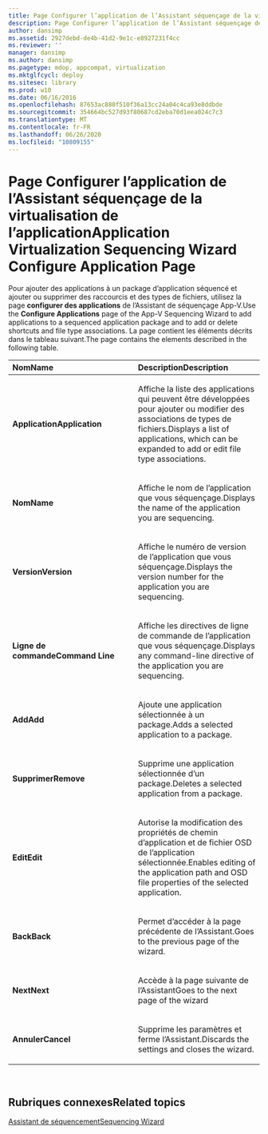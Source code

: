 ```yaml
---
title: Page Configurer l’application de l’Assistant séquençage de la virtualisation de l’application
description: Page Configurer l’application de l’Assistant séquençage de la virtualisation de l’application
author: dansimp
ms.assetid: 2927debd-de4b-41d2-9e1c-e8927231f4cc
ms.reviewer: ''
manager: dansimp
ms.author: dansimp
ms.pagetype: mdop, appcompat, virtualization
ms.mktglfcycl: deploy
ms.sitesec: library
ms.prod: w10
ms.date: 06/16/2016
ms.openlocfilehash: 87653ac880f510f36a13cc24a04c4ca93e8ddbde
ms.sourcegitcommit: 354664bc527d93f80687cd2eba70d1eea024c7c3
ms.translationtype: MT
ms.contentlocale: fr-FR
ms.lasthandoff: 06/26/2020
ms.locfileid: "10809155"
---
```

# <span data-ttu-id="bc3ac-103">Page Configurer l’application de l’Assistant séquençage de la virtualisation de l’application</span><span class="sxs-lookup"><span data-stu-id="bc3ac-103">Application Virtualization Sequencing Wizard Configure Application Page</span></span>


<span data-ttu-id="bc3ac-104">Pour ajouter des applications à un package d’application séquencé et ajouter ou supprimer des raccourcis et des types de fichiers, utilisez la page **configurer des applications** de l’Assistant de séquençage App-V.</span><span class="sxs-lookup"><span data-stu-id="bc3ac-104">Use the **Configure Applications** page of the App-V Sequencing Wizard to add applications to a sequenced application package and to add or delete shortcuts and file type associations.</span></span> <span data-ttu-id="bc3ac-105">La page contient les éléments décrits dans le tableau suivant.</span><span class="sxs-lookup"><span data-stu-id="bc3ac-105">The page contains the elements described in the following table.</span></span>

<table>
<colgroup>
<col width="50%" />
<col width="50%" />
</colgroup>
<thead>
<tr class="header">
<th align="left"><span data-ttu-id="bc3ac-106">Nom</span><span class="sxs-lookup"><span data-stu-id="bc3ac-106">Name</span></span></th>
<th align="left"><span data-ttu-id="bc3ac-107">Description</span><span class="sxs-lookup"><span data-stu-id="bc3ac-107">Description</span></span></th>
</tr>
</thead>
<tbody>
<tr class="odd">
<td align="left"><p><strong><span data-ttu-id="bc3ac-108">Application</span><span class="sxs-lookup"><span data-stu-id="bc3ac-108">Application</span></span></strong></p></td>
<td align="left"><p><span data-ttu-id="bc3ac-109">Affiche la liste des applications qui peuvent être développées pour ajouter ou modifier des associations de types de fichiers.</span><span class="sxs-lookup"><span data-stu-id="bc3ac-109">Displays a list of applications, which can be expanded to add or edit file type associations.</span></span></p></td>
</tr>
<tr class="even">
<td align="left"><p><strong><span data-ttu-id="bc3ac-110">Nom</span><span class="sxs-lookup"><span data-stu-id="bc3ac-110">Name</span></span></strong></p></td>
<td align="left"><p><span data-ttu-id="bc3ac-111">Affiche le nom de l’application que vous séquençage.</span><span class="sxs-lookup"><span data-stu-id="bc3ac-111">Displays the name of the application you are sequencing.</span></span></p></td>
</tr>
<tr class="odd">
<td align="left"><p><strong><span data-ttu-id="bc3ac-112">Version</span><span class="sxs-lookup"><span data-stu-id="bc3ac-112">Version</span></span></strong></p></td>
<td align="left"><p><span data-ttu-id="bc3ac-113">Affiche le numéro de version de l’application que vous séquençage.</span><span class="sxs-lookup"><span data-stu-id="bc3ac-113">Displays the version number for the application you are sequencing.</span></span></p></td>
</tr>
<tr class="even">
<td align="left"><p><strong><span data-ttu-id="bc3ac-114">Ligne de commande</span><span class="sxs-lookup"><span data-stu-id="bc3ac-114">Command Line</span></span></strong></p></td>
<td align="left"><p><span data-ttu-id="bc3ac-115">Affiche les directives de ligne de commande de l’application que vous séquençage.</span><span class="sxs-lookup"><span data-stu-id="bc3ac-115">Displays any command-line directive of the application you are sequencing.</span></span></p></td>
</tr>
<tr class="odd">
<td align="left"><p><strong><span data-ttu-id="bc3ac-116">Add</span><span class="sxs-lookup"><span data-stu-id="bc3ac-116">Add</span></span></strong></p></td>
<td align="left"><p><span data-ttu-id="bc3ac-117">Ajoute une application sélectionnée à un package.</span><span class="sxs-lookup"><span data-stu-id="bc3ac-117">Adds a selected application to a package.</span></span></p></td>
</tr>
<tr class="even">
<td align="left"><p><strong><span data-ttu-id="bc3ac-118">Supprimer</span><span class="sxs-lookup"><span data-stu-id="bc3ac-118">Remove</span></span></strong></p></td>
<td align="left"><p><span data-ttu-id="bc3ac-119">Supprime une application sélectionnée d’un package.</span><span class="sxs-lookup"><span data-stu-id="bc3ac-119">Deletes a selected application from a package.</span></span></p></td>
</tr>
<tr class="odd">
<td align="left"><p><strong><span data-ttu-id="bc3ac-120">Edit</span><span class="sxs-lookup"><span data-stu-id="bc3ac-120">Edit</span></span></strong></p></td>
<td align="left"><p><span data-ttu-id="bc3ac-121">Autorise la modification des propriétés de chemin d’application et de fichier OSD de l’application sélectionnée.</span><span class="sxs-lookup"><span data-stu-id="bc3ac-121">Enables editing of the application path and OSD file properties of the selected application.</span></span></p></td>
</tr>
<tr class="even">
<td align="left"><p><strong><span data-ttu-id="bc3ac-122">Back</span><span class="sxs-lookup"><span data-stu-id="bc3ac-122">Back</span></span></strong></p></td>
<td align="left"><p><span data-ttu-id="bc3ac-123">Permet d’accéder à la page précédente de l’Assistant.</span><span class="sxs-lookup"><span data-stu-id="bc3ac-123">Goes to the previous page of the wizard.</span></span></p></td>
</tr>
<tr class="odd">
<td align="left"><p><strong><span data-ttu-id="bc3ac-124">Next</span><span class="sxs-lookup"><span data-stu-id="bc3ac-124">Next</span></span></strong></p></td>
<td align="left"><p><span data-ttu-id="bc3ac-125">Accède à la page suivante de l’Assistant</span><span class="sxs-lookup"><span data-stu-id="bc3ac-125">Goes to the next page of the wizard</span></span></p></td>
</tr>
<tr class="even">
<td align="left"><p><strong><span data-ttu-id="bc3ac-126">Annuler</span><span class="sxs-lookup"><span data-stu-id="bc3ac-126">Cancel</span></span></strong></p></td>
<td align="left"><p><span data-ttu-id="bc3ac-127">Supprime les paramètres et ferme l’Assistant.</span><span class="sxs-lookup"><span data-stu-id="bc3ac-127">Discards the settings and closes the wizard.</span></span></p></td>
</tr>
</tbody>
</table>

 

## <span data-ttu-id="bc3ac-128">Rubriques connexes</span><span class="sxs-lookup"><span data-stu-id="bc3ac-128">Related topics</span></span>


[<span data-ttu-id="bc3ac-129">Assistant de séquencement</span><span class="sxs-lookup"><span data-stu-id="bc3ac-129">Sequencing Wizard</span></span>](sequencing-wizard.md)

 

 





